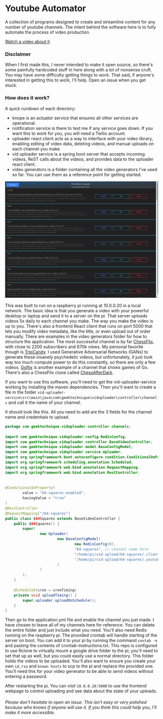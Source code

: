 # Youtube Automator
A collection of programs designed to create and streamline content for any number of youtube channels. The intent behind the software here is to fully automate the process of video production.

[Watch a video about it](https://www.youtube.com/watch?v=AjIRlGG11BY)

### Disclaimer
When I first made this, I never intended to make it open source, so there's some painfully hardcoded stuff in here along with a lot of nonsense cruft. You may have some difficulty getting things to work. That said, if anyone's interested in getting this to work, I'll help. Open an issue when you get stuck.

### How does it work?
A quick rundown of each directory: 
- knope is an actuator service that ensures all other services are operational.
- notification service is there to text me if any service goes down. If you want this to work for you, you will need a Twilio account.
- uploader react client acts as a way to interface with your video library, enabling editing of video data, deleting videos, and manual uploads on each channel you make.
- vid uploader service is a spring boot server that accepts incoming videos, ReST calls about the videos, and provides data to the uploader react client.
- video generators is a folder containing all the video generators I've used so far. You can use them as a reference point for getting started.

[![](uploader.png)](#)

This was built to run on a raspberry pi running at 10.0.0.20 in a local network. The basic idea is that you generate a video with your powerful desktop or laptop and send it to a server on the pi. That server uploads videos 5x daily to each channel you make. The way you make the video is up to you. There's also a frontend React client that runs on port 5000 that lets you modify video metadata, like the title, or even upload out of order manually. There are examples in the video generators folder for how to structure the application. The most successful channel is by far [ChessFlix](https://www.youtube.com/channel/UCLlg7famg7h-6PRsMODg3_g), with close to 2200 subscribers and 670k views. My personal favorite though is [TripCandy](https://www.youtube.com/channel/UCWoIlr_HTioFwxeES1vcZSg). I used Generative Adversarial Networks (GANs) to generate these insanely psychedelic videos, but unfortunately, it just took way too much compute power to do this constantly, so there are only a few videos. [Goflix](https://www.youtube.com/channel/UC8SpM2khnSqdF0K1OuevSTw) is another example of a channel that shows games of Go. There's also a ChessFlix clone called [ChessAfterDark](https://www.youtube.com/channel/UCSpKQBmPUm-eqJtts8cUPKA).

If you want to use this software, you'll need to get the vid-uploader-service working by installing the maven dependencies. Then you'll want to create a file in the folder `vid-uploader-service\src\main\java\com\geektechnique\viduploader\controller\channels` and call it the name of your channel. 

It should look like this. All you need to add are the 3 fields for the channel name and credentials to upload.


```java
package com.geektechnique.viduploader.controller.channels;

import com.geektechnique.viduploader.config.RedisConfig;
import com.geektechnique.viduploader.controller.BaseVideoController;
import com.geektechnique.viduploader.model.BaseConfigModel;
import com.geektechnique.viduploader.service.Uploader;
import org.springframework.boot.autoconfigure.condition.ConditionalOnProperty;
import org.springframework.scheduling.annotation.Scheduled;
import org.springframework.web.bind.annotation.RequestMapping;
import org.springframework.web.bind.annotation.RestController;


@ConditionalOnProperty(
        value = "64-squares.enabled",
        havingValue = "true"
)
@RestController
@RequestMapping("/64-squares")
public class $64Squares extends BaseVideoController {
    public $64Squares() {
        super(
                new Uploader(
                        new BaseConfigModel(
                                new RedisConfig(0),
                                "64-squares", // channel name here
                                "/home/pi/vid-upload/64-squares/.client_secret.json", // path to client secret on pi
                                "/home/pi/vid-upload/64-squares/.youtube-upload-credentials.json" // path to youtube upload creds on pi
                        )
                )
        );
    }

    @Scheduled(cron = cronTiming)
    private void uploadTiming() {
        super.uploader.uploadOnSchedule();
    }
}
```

Then go to the application.yml file and enable the channel you just made. I have chosen to leave all of my channels here for reference. You can delete the entire folder and just include what you need. You'll also need Redis running on the raspberry pi. The provided crontab will handle starting of the server on boot. You can add it to your pi by running the command `contab -e` and pasting the contents of crontab-instructions.txt. This repo is configured to use Rclone to virtually mount a google drive folder to the pi; you'll need to set that up as well, but you could easily use a normal directory. This folder holds the videos to be uploaded. You'll also want to ensure you create your own `id_rsa` and `known hosts` to scp to the pi and replace the provided one. You'll need this for your video generator to be able to send videos without entering a password.

After restarting the pi, You can visit `10.0.0.20:5000` to use the frontend webpage to control uploading and see data about the state of your uploads.


###### Please don't hesitate to open an issue. This isn't easy or very polished because who knows if anyone will use it. If you think this could help you, I'll make it more accessible.
